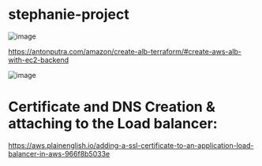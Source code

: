 # stephanie-project
![image](https://user-images.githubusercontent.com/107158398/219990693-e2ce6f59-afe9-40fe-bd8e-c0fed2d52906.png)


https://antonputra.com/amazon/create-alb-terraform/#create-aws-alb-with-ec2-backend


![image](https://user-images.githubusercontent.com/107158398/220324702-1b9236a1-cd66-4618-a574-41f443b9cbf1.png)


# Certificate and DNS Creation & attaching to the Load balancer:
https://aws.plainenglish.io/adding-a-ssl-certificate-to-an-application-load-balancer-in-aws-966f8b5033e
